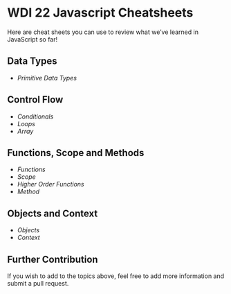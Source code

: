       
# WDI 22 Javascript Cheatsheets

 Here are cheat sheets you can use to review  what we’ve learned in JavaScript so far! 

## Data Types

  * _Primitive Data Types_ 


## Control Flow

  * _Conditionals_
  * _Loops_
  * _Array_


## Functions, Scope and Methods

  * _Functions_
  * _Scope_
  * _Higher Order Functions_
  * _Method_


## Objects and Context

  * _Objects_
  * _Context_

  
  ## Further Contribution 

  If you wish to add to the topics above, feel free to add more information and submit a pull request.